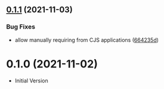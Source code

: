 ## [0.1.1](https://github.com/ElMassimo/iles/compare/icons@0.1.0...icons@0.1.1) (2021-11-03)


### Bug Fixes

* allow manually requiring from CJS applications ([664235d](https://github.com/ElMassimo/iles/commit/664235dc0414fa7c9bb37e9c92bddaca5d01bd6e))



# 0.1.0 (2021-11-02)

- Initial Version


